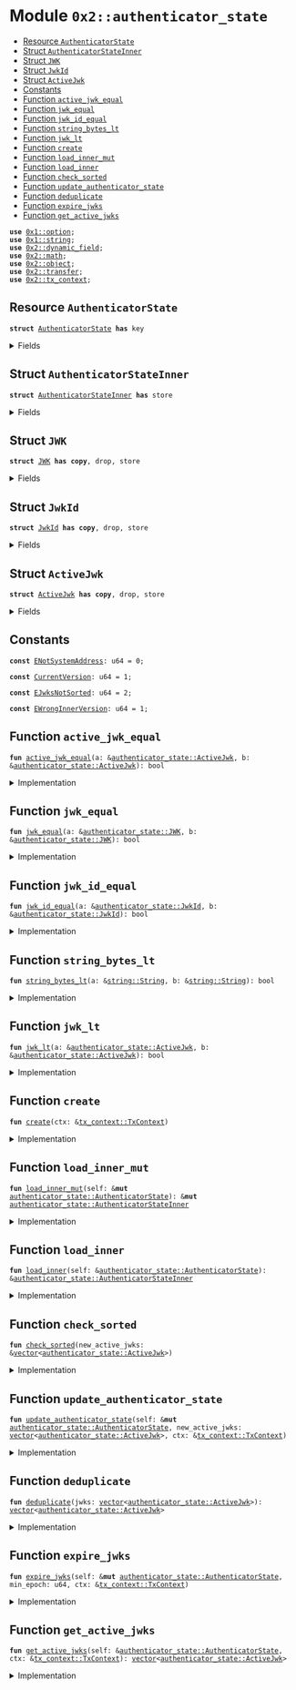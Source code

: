 
<a name="0x2_authenticator_state"></a>

# Module `0x2::authenticator_state`



-  [Resource `AuthenticatorState`](#0x2_authenticator_state_AuthenticatorState)
-  [Struct `AuthenticatorStateInner`](#0x2_authenticator_state_AuthenticatorStateInner)
-  [Struct `JWK`](#0x2_authenticator_state_JWK)
-  [Struct `JwkId`](#0x2_authenticator_state_JwkId)
-  [Struct `ActiveJwk`](#0x2_authenticator_state_ActiveJwk)
-  [Constants](#@Constants_0)
-  [Function `active_jwk_equal`](#0x2_authenticator_state_active_jwk_equal)
-  [Function `jwk_equal`](#0x2_authenticator_state_jwk_equal)
-  [Function `jwk_id_equal`](#0x2_authenticator_state_jwk_id_equal)
-  [Function `string_bytes_lt`](#0x2_authenticator_state_string_bytes_lt)
-  [Function `jwk_lt`](#0x2_authenticator_state_jwk_lt)
-  [Function `create`](#0x2_authenticator_state_create)
-  [Function `load_inner_mut`](#0x2_authenticator_state_load_inner_mut)
-  [Function `load_inner`](#0x2_authenticator_state_load_inner)
-  [Function `check_sorted`](#0x2_authenticator_state_check_sorted)
-  [Function `update_authenticator_state`](#0x2_authenticator_state_update_authenticator_state)
-  [Function `deduplicate`](#0x2_authenticator_state_deduplicate)
-  [Function `expire_jwks`](#0x2_authenticator_state_expire_jwks)
-  [Function `get_active_jwks`](#0x2_authenticator_state_get_active_jwks)


<pre><code><b>use</b> <a href="../../dependencies/move-stdlib/option.md#0x1_option">0x1::option</a>;
<b>use</b> <a href="../../dependencies/move-stdlib/string.md#0x1_string">0x1::string</a>;
<b>use</b> <a href="../../dependencies/sui-framework/dynamic_field.md#0x2_dynamic_field">0x2::dynamic_field</a>;
<b>use</b> <a href="../../dependencies/sui-framework/math.md#0x2_math">0x2::math</a>;
<b>use</b> <a href="../../dependencies/sui-framework/object.md#0x2_object">0x2::object</a>;
<b>use</b> <a href="../../dependencies/sui-framework/transfer.md#0x2_transfer">0x2::transfer</a>;
<b>use</b> <a href="../../dependencies/sui-framework/tx_context.md#0x2_tx_context">0x2::tx_context</a>;
</code></pre>



<a name="0x2_authenticator_state_AuthenticatorState"></a>

## Resource `AuthenticatorState`



<pre><code><b>struct</b> <a href="../../dependencies/sui-framework/authenticator_state.md#0x2_authenticator_state_AuthenticatorState">AuthenticatorState</a> <b>has</b> key
</code></pre>



<details>
<summary>Fields</summary>


<dl>
<dt>
<code>id: <a href="../../dependencies/sui-framework/object.md#0x2_object_UID">object::UID</a></code>
</dt>
<dd>

</dd>
<dt>
<code>version: u64</code>
</dt>
<dd>

</dd>
</dl>


</details>

<a name="0x2_authenticator_state_AuthenticatorStateInner"></a>

## Struct `AuthenticatorStateInner`



<pre><code><b>struct</b> <a href="../../dependencies/sui-framework/authenticator_state.md#0x2_authenticator_state_AuthenticatorStateInner">AuthenticatorStateInner</a> <b>has</b> store
</code></pre>



<details>
<summary>Fields</summary>


<dl>
<dt>
<code>version: u64</code>
</dt>
<dd>

</dd>
<dt>
<code>active_jwks: <a href="../../dependencies/move-stdlib/vector.md#0x1_vector">vector</a>&lt;<a href="../../dependencies/sui-framework/authenticator_state.md#0x2_authenticator_state_ActiveJwk">authenticator_state::ActiveJwk</a>&gt;</code>
</dt>
<dd>

</dd>
</dl>


</details>

<a name="0x2_authenticator_state_JWK"></a>

## Struct `JWK`



<pre><code><b>struct</b> <a href="../../dependencies/sui-framework/authenticator_state.md#0x2_authenticator_state_JWK">JWK</a> <b>has</b> <b>copy</b>, drop, store
</code></pre>



<details>
<summary>Fields</summary>


<dl>
<dt>
<code>kty: <a href="../../dependencies/move-stdlib/string.md#0x1_string_String">string::String</a></code>
</dt>
<dd>

</dd>
<dt>
<code>e: <a href="../../dependencies/move-stdlib/string.md#0x1_string_String">string::String</a></code>
</dt>
<dd>

</dd>
<dt>
<code>n: <a href="../../dependencies/move-stdlib/string.md#0x1_string_String">string::String</a></code>
</dt>
<dd>

</dd>
<dt>
<code>alg: <a href="../../dependencies/move-stdlib/string.md#0x1_string_String">string::String</a></code>
</dt>
<dd>

</dd>
</dl>


</details>

<a name="0x2_authenticator_state_JwkId"></a>

## Struct `JwkId`



<pre><code><b>struct</b> <a href="../../dependencies/sui-framework/authenticator_state.md#0x2_authenticator_state_JwkId">JwkId</a> <b>has</b> <b>copy</b>, drop, store
</code></pre>



<details>
<summary>Fields</summary>


<dl>
<dt>
<code>iss: <a href="../../dependencies/move-stdlib/string.md#0x1_string_String">string::String</a></code>
</dt>
<dd>

</dd>
<dt>
<code>kid: <a href="../../dependencies/move-stdlib/string.md#0x1_string_String">string::String</a></code>
</dt>
<dd>

</dd>
</dl>


</details>

<a name="0x2_authenticator_state_ActiveJwk"></a>

## Struct `ActiveJwk`



<pre><code><b>struct</b> <a href="../../dependencies/sui-framework/authenticator_state.md#0x2_authenticator_state_ActiveJwk">ActiveJwk</a> <b>has</b> <b>copy</b>, drop, store
</code></pre>



<details>
<summary>Fields</summary>


<dl>
<dt>
<code>jwk_id: <a href="../../dependencies/sui-framework/authenticator_state.md#0x2_authenticator_state_JwkId">authenticator_state::JwkId</a></code>
</dt>
<dd>

</dd>
<dt>
<code>jwk: <a href="../../dependencies/sui-framework/authenticator_state.md#0x2_authenticator_state_JWK">authenticator_state::JWK</a></code>
</dt>
<dd>

</dd>
<dt>
<code>epoch: u64</code>
</dt>
<dd>

</dd>
</dl>


</details>

<a name="@Constants_0"></a>

## Constants


<a name="0x2_authenticator_state_ENotSystemAddress"></a>



<pre><code><b>const</b> <a href="../../dependencies/sui-framework/authenticator_state.md#0x2_authenticator_state_ENotSystemAddress">ENotSystemAddress</a>: u64 = 0;
</code></pre>



<a name="0x2_authenticator_state_CurrentVersion"></a>



<pre><code><b>const</b> <a href="../../dependencies/sui-framework/authenticator_state.md#0x2_authenticator_state_CurrentVersion">CurrentVersion</a>: u64 = 1;
</code></pre>



<a name="0x2_authenticator_state_EJwksNotSorted"></a>



<pre><code><b>const</b> <a href="../../dependencies/sui-framework/authenticator_state.md#0x2_authenticator_state_EJwksNotSorted">EJwksNotSorted</a>: u64 = 2;
</code></pre>



<a name="0x2_authenticator_state_EWrongInnerVersion"></a>



<pre><code><b>const</b> <a href="../../dependencies/sui-framework/authenticator_state.md#0x2_authenticator_state_EWrongInnerVersion">EWrongInnerVersion</a>: u64 = 1;
</code></pre>



<a name="0x2_authenticator_state_active_jwk_equal"></a>

## Function `active_jwk_equal`



<pre><code><b>fun</b> <a href="../../dependencies/sui-framework/authenticator_state.md#0x2_authenticator_state_active_jwk_equal">active_jwk_equal</a>(a: &<a href="../../dependencies/sui-framework/authenticator_state.md#0x2_authenticator_state_ActiveJwk">authenticator_state::ActiveJwk</a>, b: &<a href="../../dependencies/sui-framework/authenticator_state.md#0x2_authenticator_state_ActiveJwk">authenticator_state::ActiveJwk</a>): bool
</code></pre>



<details>
<summary>Implementation</summary>


<pre><code><b>fun</b> <a href="../../dependencies/sui-framework/authenticator_state.md#0x2_authenticator_state_active_jwk_equal">active_jwk_equal</a>(a: &<a href="../../dependencies/sui-framework/authenticator_state.md#0x2_authenticator_state_ActiveJwk">ActiveJwk</a>, b: &<a href="../../dependencies/sui-framework/authenticator_state.md#0x2_authenticator_state_ActiveJwk">ActiveJwk</a>): bool {
    // note: epoch is ignored
    <a href="../../dependencies/sui-framework/authenticator_state.md#0x2_authenticator_state_jwk_equal">jwk_equal</a>(&a.jwk, &b.jwk) && <a href="../../dependencies/sui-framework/authenticator_state.md#0x2_authenticator_state_jwk_id_equal">jwk_id_equal</a>(&a.jwk_id, &b.jwk_id)
}
</code></pre>



</details>

<a name="0x2_authenticator_state_jwk_equal"></a>

## Function `jwk_equal`



<pre><code><b>fun</b> <a href="../../dependencies/sui-framework/authenticator_state.md#0x2_authenticator_state_jwk_equal">jwk_equal</a>(a: &<a href="../../dependencies/sui-framework/authenticator_state.md#0x2_authenticator_state_JWK">authenticator_state::JWK</a>, b: &<a href="../../dependencies/sui-framework/authenticator_state.md#0x2_authenticator_state_JWK">authenticator_state::JWK</a>): bool
</code></pre>



<details>
<summary>Implementation</summary>


<pre><code><b>fun</b> <a href="../../dependencies/sui-framework/authenticator_state.md#0x2_authenticator_state_jwk_equal">jwk_equal</a>(a: &<a href="../../dependencies/sui-framework/authenticator_state.md#0x2_authenticator_state_JWK">JWK</a>, b: &<a href="../../dependencies/sui-framework/authenticator_state.md#0x2_authenticator_state_JWK">JWK</a>): bool {
    (&a.kty == &b.kty) &&
       (&a.e == &b.e) &&
       (&a.n == &b.n) &&
       (&a.alg == &b.alg)
}
</code></pre>



</details>

<a name="0x2_authenticator_state_jwk_id_equal"></a>

## Function `jwk_id_equal`



<pre><code><b>fun</b> <a href="../../dependencies/sui-framework/authenticator_state.md#0x2_authenticator_state_jwk_id_equal">jwk_id_equal</a>(a: &<a href="../../dependencies/sui-framework/authenticator_state.md#0x2_authenticator_state_JwkId">authenticator_state::JwkId</a>, b: &<a href="../../dependencies/sui-framework/authenticator_state.md#0x2_authenticator_state_JwkId">authenticator_state::JwkId</a>): bool
</code></pre>



<details>
<summary>Implementation</summary>


<pre><code><b>fun</b> <a href="../../dependencies/sui-framework/authenticator_state.md#0x2_authenticator_state_jwk_id_equal">jwk_id_equal</a>(a: &<a href="../../dependencies/sui-framework/authenticator_state.md#0x2_authenticator_state_JwkId">JwkId</a>, b: &<a href="../../dependencies/sui-framework/authenticator_state.md#0x2_authenticator_state_JwkId">JwkId</a>): bool {
    (&a.iss == &b.iss) && (&a.kid == &b.kid)
}
</code></pre>



</details>

<a name="0x2_authenticator_state_string_bytes_lt"></a>

## Function `string_bytes_lt`



<pre><code><b>fun</b> <a href="../../dependencies/sui-framework/authenticator_state.md#0x2_authenticator_state_string_bytes_lt">string_bytes_lt</a>(a: &<a href="../../dependencies/move-stdlib/string.md#0x1_string_String">string::String</a>, b: &<a href="../../dependencies/move-stdlib/string.md#0x1_string_String">string::String</a>): bool
</code></pre>



<details>
<summary>Implementation</summary>


<pre><code><b>fun</b> <a href="../../dependencies/sui-framework/authenticator_state.md#0x2_authenticator_state_string_bytes_lt">string_bytes_lt</a>(a: &String, b: &String): bool {
    <b>let</b> a_bytes = <a href="../../dependencies/move-stdlib/string.md#0x1_string_bytes">string::bytes</a>(a);
    <b>let</b> b_bytes = <a href="../../dependencies/move-stdlib/string.md#0x1_string_bytes">string::bytes</a>(b);

    <b>if</b> (<a href="../../dependencies/move-stdlib/vector.md#0x1_vector_length">vector::length</a>(a_bytes) &lt; <a href="../../dependencies/move-stdlib/vector.md#0x1_vector_length">vector::length</a>(b_bytes)) {
        <b>true</b>
    } <b>else</b> <b>if</b> (<a href="../../dependencies/move-stdlib/vector.md#0x1_vector_length">vector::length</a>(a_bytes) &gt; <a href="../../dependencies/move-stdlib/vector.md#0x1_vector_length">vector::length</a>(b_bytes)) {
        <b>false</b>
    } <b>else</b> {
        <b>let</b> <b>mut</b> i = 0;
        <b>while</b> (i &lt; <a href="../../dependencies/move-stdlib/vector.md#0x1_vector_length">vector::length</a>(a_bytes)) {
            <b>let</b> a_byte = *<a href="../../dependencies/move-stdlib/vector.md#0x1_vector_borrow">vector::borrow</a>(a_bytes, i);
            <b>let</b> b_byte = *<a href="../../dependencies/move-stdlib/vector.md#0x1_vector_borrow">vector::borrow</a>(b_bytes, i);
            <b>if</b> (a_byte &lt; b_byte) {
                <b>return</b> <b>true</b>
            } <b>else</b> <b>if</b> (a_byte &gt; b_byte) {
                <b>return</b> <b>false</b>
            };
            i = i + 1;
        };
        // all bytes are equal
        <b>false</b>
    }
}
</code></pre>



</details>

<a name="0x2_authenticator_state_jwk_lt"></a>

## Function `jwk_lt`



<pre><code><b>fun</b> <a href="../../dependencies/sui-framework/authenticator_state.md#0x2_authenticator_state_jwk_lt">jwk_lt</a>(a: &<a href="../../dependencies/sui-framework/authenticator_state.md#0x2_authenticator_state_ActiveJwk">authenticator_state::ActiveJwk</a>, b: &<a href="../../dependencies/sui-framework/authenticator_state.md#0x2_authenticator_state_ActiveJwk">authenticator_state::ActiveJwk</a>): bool
</code></pre>



<details>
<summary>Implementation</summary>


<pre><code><b>fun</b> <a href="../../dependencies/sui-framework/authenticator_state.md#0x2_authenticator_state_jwk_lt">jwk_lt</a>(a: &<a href="../../dependencies/sui-framework/authenticator_state.md#0x2_authenticator_state_ActiveJwk">ActiveJwk</a>, b: &<a href="../../dependencies/sui-framework/authenticator_state.md#0x2_authenticator_state_ActiveJwk">ActiveJwk</a>): bool {
    // note: epoch is ignored
    <b>if</b> (&a.jwk_id.iss != &b.jwk_id.iss) {
        <b>return</b> <a href="../../dependencies/sui-framework/authenticator_state.md#0x2_authenticator_state_string_bytes_lt">string_bytes_lt</a>(&a.jwk_id.iss, &b.jwk_id.iss)
    };
    <b>if</b> (&a.jwk_id.kid != &b.jwk_id.kid) {
        <b>return</b> <a href="../../dependencies/sui-framework/authenticator_state.md#0x2_authenticator_state_string_bytes_lt">string_bytes_lt</a>(&a.jwk_id.kid, &b.jwk_id.kid)
    };
    <b>if</b> (&a.jwk.kty != &b.jwk.kty) {
        <b>return</b> <a href="../../dependencies/sui-framework/authenticator_state.md#0x2_authenticator_state_string_bytes_lt">string_bytes_lt</a>(&a.jwk.kty, &b.jwk.kty)
    };
    <b>if</b> (&a.jwk.e != &b.jwk.e) {
        <b>return</b> <a href="../../dependencies/sui-framework/authenticator_state.md#0x2_authenticator_state_string_bytes_lt">string_bytes_lt</a>(&a.jwk.e, &b.jwk.e)
    };
    <b>if</b> (&a.jwk.n != &b.jwk.n) {
        <b>return</b> <a href="../../dependencies/sui-framework/authenticator_state.md#0x2_authenticator_state_string_bytes_lt">string_bytes_lt</a>(&a.jwk.n, &b.jwk.n)
    };
    <a href="../../dependencies/sui-framework/authenticator_state.md#0x2_authenticator_state_string_bytes_lt">string_bytes_lt</a>(&a.jwk.alg, &b.jwk.alg)
}
</code></pre>



</details>

<a name="0x2_authenticator_state_create"></a>

## Function `create`



<pre><code><b>fun</b> <a href="../../dependencies/sui-framework/authenticator_state.md#0x2_authenticator_state_create">create</a>(ctx: &<a href="../../dependencies/sui-framework/tx_context.md#0x2_tx_context_TxContext">tx_context::TxContext</a>)
</code></pre>



<details>
<summary>Implementation</summary>


<pre><code><b>fun</b> <a href="../../dependencies/sui-framework/authenticator_state.md#0x2_authenticator_state_create">create</a>(ctx: &TxContext) {
    <b>assert</b>!(<a href="../../dependencies/sui-framework/tx_context.md#0x2_tx_context_sender">tx_context::sender</a>(ctx) == @0x0, <a href="../../dependencies/sui-framework/authenticator_state.md#0x2_authenticator_state_ENotSystemAddress">ENotSystemAddress</a>);

    <b>let</b> version = <a href="../../dependencies/sui-framework/authenticator_state.md#0x2_authenticator_state_CurrentVersion">CurrentVersion</a>;

    <b>let</b> inner = <a href="../../dependencies/sui-framework/authenticator_state.md#0x2_authenticator_state_AuthenticatorStateInner">AuthenticatorStateInner</a> {
        version,
        active_jwks: <a href="../../dependencies/move-stdlib/vector.md#0x1_vector">vector</a>[],
    };

    <b>let</b> <b>mut</b> self = <a href="../../dependencies/sui-framework/authenticator_state.md#0x2_authenticator_state_AuthenticatorState">AuthenticatorState</a> {
        id: <a href="../../dependencies/sui-framework/object.md#0x2_object_authenticator_state">object::authenticator_state</a>(),
        version,
    };

    <a href="../../dependencies/sui-framework/dynamic_field.md#0x2_dynamic_field_add">dynamic_field::add</a>(&<b>mut</b> self.id, version, inner);
    <a href="../../dependencies/sui-framework/transfer.md#0x2_transfer_share_object">transfer::share_object</a>(self);
}
</code></pre>



</details>

<a name="0x2_authenticator_state_load_inner_mut"></a>

## Function `load_inner_mut`



<pre><code><b>fun</b> <a href="../../dependencies/sui-framework/authenticator_state.md#0x2_authenticator_state_load_inner_mut">load_inner_mut</a>(self: &<b>mut</b> <a href="../../dependencies/sui-framework/authenticator_state.md#0x2_authenticator_state_AuthenticatorState">authenticator_state::AuthenticatorState</a>): &<b>mut</b> <a href="../../dependencies/sui-framework/authenticator_state.md#0x2_authenticator_state_AuthenticatorStateInner">authenticator_state::AuthenticatorStateInner</a>
</code></pre>



<details>
<summary>Implementation</summary>


<pre><code><b>fun</b> <a href="../../dependencies/sui-framework/authenticator_state.md#0x2_authenticator_state_load_inner_mut">load_inner_mut</a>(
    self: &<b>mut</b> <a href="../../dependencies/sui-framework/authenticator_state.md#0x2_authenticator_state_AuthenticatorState">AuthenticatorState</a>,
): &<b>mut</b> <a href="../../dependencies/sui-framework/authenticator_state.md#0x2_authenticator_state_AuthenticatorStateInner">AuthenticatorStateInner</a> {
    <b>let</b> version = self.version;

    // replace this <b>with</b> a lazy <b>update</b> function when we add a new version of the inner <a href="../../dependencies/sui-framework/object.md#0x2_object">object</a>.
    <b>assert</b>!(version == <a href="../../dependencies/sui-framework/authenticator_state.md#0x2_authenticator_state_CurrentVersion">CurrentVersion</a>, <a href="../../dependencies/sui-framework/authenticator_state.md#0x2_authenticator_state_EWrongInnerVersion">EWrongInnerVersion</a>);

    <b>let</b> inner: &<b>mut</b> <a href="../../dependencies/sui-framework/authenticator_state.md#0x2_authenticator_state_AuthenticatorStateInner">AuthenticatorStateInner</a> = <a href="../../dependencies/sui-framework/dynamic_field.md#0x2_dynamic_field_borrow_mut">dynamic_field::borrow_mut</a>(&<b>mut</b> self.id, self.version);

    <b>assert</b>!(inner.version == version, <a href="../../dependencies/sui-framework/authenticator_state.md#0x2_authenticator_state_EWrongInnerVersion">EWrongInnerVersion</a>);
    inner
}
</code></pre>



</details>

<a name="0x2_authenticator_state_load_inner"></a>

## Function `load_inner`



<pre><code><b>fun</b> <a href="../../dependencies/sui-framework/authenticator_state.md#0x2_authenticator_state_load_inner">load_inner</a>(self: &<a href="../../dependencies/sui-framework/authenticator_state.md#0x2_authenticator_state_AuthenticatorState">authenticator_state::AuthenticatorState</a>): &<a href="../../dependencies/sui-framework/authenticator_state.md#0x2_authenticator_state_AuthenticatorStateInner">authenticator_state::AuthenticatorStateInner</a>
</code></pre>



<details>
<summary>Implementation</summary>


<pre><code><b>fun</b> <a href="../../dependencies/sui-framework/authenticator_state.md#0x2_authenticator_state_load_inner">load_inner</a>(
    self: &<a href="../../dependencies/sui-framework/authenticator_state.md#0x2_authenticator_state_AuthenticatorState">AuthenticatorState</a>,
): &<a href="../../dependencies/sui-framework/authenticator_state.md#0x2_authenticator_state_AuthenticatorStateInner">AuthenticatorStateInner</a> {
    <b>let</b> version = self.version;

    // replace this <b>with</b> a lazy <b>update</b> function when we add a new version of the inner <a href="../../dependencies/sui-framework/object.md#0x2_object">object</a>.
    <b>assert</b>!(version == <a href="../../dependencies/sui-framework/authenticator_state.md#0x2_authenticator_state_CurrentVersion">CurrentVersion</a>, <a href="../../dependencies/sui-framework/authenticator_state.md#0x2_authenticator_state_EWrongInnerVersion">EWrongInnerVersion</a>);

    <b>let</b> inner: &<a href="../../dependencies/sui-framework/authenticator_state.md#0x2_authenticator_state_AuthenticatorStateInner">AuthenticatorStateInner</a> = <a href="../../dependencies/sui-framework/dynamic_field.md#0x2_dynamic_field_borrow">dynamic_field::borrow</a>(&self.id, self.version);

    <b>assert</b>!(inner.version == version, <a href="../../dependencies/sui-framework/authenticator_state.md#0x2_authenticator_state_EWrongInnerVersion">EWrongInnerVersion</a>);
    inner
}
</code></pre>



</details>

<a name="0x2_authenticator_state_check_sorted"></a>

## Function `check_sorted`



<pre><code><b>fun</b> <a href="../../dependencies/sui-framework/authenticator_state.md#0x2_authenticator_state_check_sorted">check_sorted</a>(new_active_jwks: &<a href="../../dependencies/move-stdlib/vector.md#0x1_vector">vector</a>&lt;<a href="../../dependencies/sui-framework/authenticator_state.md#0x2_authenticator_state_ActiveJwk">authenticator_state::ActiveJwk</a>&gt;)
</code></pre>



<details>
<summary>Implementation</summary>


<pre><code><b>fun</b> <a href="../../dependencies/sui-framework/authenticator_state.md#0x2_authenticator_state_check_sorted">check_sorted</a>(new_active_jwks: &<a href="../../dependencies/move-stdlib/vector.md#0x1_vector">vector</a>&lt;<a href="../../dependencies/sui-framework/authenticator_state.md#0x2_authenticator_state_ActiveJwk">ActiveJwk</a>&gt;) {
    <b>let</b> <b>mut</b> i = 0;
    <b>while</b> (i &lt; <a href="../../dependencies/move-stdlib/vector.md#0x1_vector_length">vector::length</a>(new_active_jwks) - 1) {
        <b>let</b> a = <a href="../../dependencies/move-stdlib/vector.md#0x1_vector_borrow">vector::borrow</a>(new_active_jwks, i);
        <b>let</b> b = <a href="../../dependencies/move-stdlib/vector.md#0x1_vector_borrow">vector::borrow</a>(new_active_jwks, i + 1);
        <b>assert</b>!(<a href="../../dependencies/sui-framework/authenticator_state.md#0x2_authenticator_state_jwk_lt">jwk_lt</a>(a, b), <a href="../../dependencies/sui-framework/authenticator_state.md#0x2_authenticator_state_EJwksNotSorted">EJwksNotSorted</a>);
        i = i + 1;
    };
}
</code></pre>



</details>

<a name="0x2_authenticator_state_update_authenticator_state"></a>

## Function `update_authenticator_state`



<pre><code><b>fun</b> <a href="../../dependencies/sui-framework/authenticator_state.md#0x2_authenticator_state_update_authenticator_state">update_authenticator_state</a>(self: &<b>mut</b> <a href="../../dependencies/sui-framework/authenticator_state.md#0x2_authenticator_state_AuthenticatorState">authenticator_state::AuthenticatorState</a>, new_active_jwks: <a href="../../dependencies/move-stdlib/vector.md#0x1_vector">vector</a>&lt;<a href="../../dependencies/sui-framework/authenticator_state.md#0x2_authenticator_state_ActiveJwk">authenticator_state::ActiveJwk</a>&gt;, ctx: &<a href="../../dependencies/sui-framework/tx_context.md#0x2_tx_context_TxContext">tx_context::TxContext</a>)
</code></pre>



<details>
<summary>Implementation</summary>


<pre><code><b>fun</b> <a href="../../dependencies/sui-framework/authenticator_state.md#0x2_authenticator_state_update_authenticator_state">update_authenticator_state</a>(
    self: &<b>mut</b> <a href="../../dependencies/sui-framework/authenticator_state.md#0x2_authenticator_state_AuthenticatorState">AuthenticatorState</a>,
    new_active_jwks: <a href="../../dependencies/move-stdlib/vector.md#0x1_vector">vector</a>&lt;<a href="../../dependencies/sui-framework/authenticator_state.md#0x2_authenticator_state_ActiveJwk">ActiveJwk</a>&gt;,
    ctx: &TxContext,
) {
    // Validator will make a special system call <b>with</b> sender set <b>as</b> 0x0.
    <b>assert</b>!(<a href="../../dependencies/sui-framework/tx_context.md#0x2_tx_context_sender">tx_context::sender</a>(ctx) == @0x0, <a href="../../dependencies/sui-framework/authenticator_state.md#0x2_authenticator_state_ENotSystemAddress">ENotSystemAddress</a>);

    <a href="../../dependencies/sui-framework/authenticator_state.md#0x2_authenticator_state_check_sorted">check_sorted</a>(&new_active_jwks);
    <b>let</b> new_active_jwks = <a href="../../dependencies/sui-framework/authenticator_state.md#0x2_authenticator_state_deduplicate">deduplicate</a>(new_active_jwks);

    <b>let</b> inner = <a href="../../dependencies/sui-framework/authenticator_state.md#0x2_authenticator_state_load_inner_mut">load_inner_mut</a>(self);

    <b>let</b> <b>mut</b> res = <a href="../../dependencies/move-stdlib/vector.md#0x1_vector">vector</a>[];
    <b>let</b> <b>mut</b> i = 0;
    <b>let</b> <b>mut</b> j = 0;
    <b>let</b> active_jwks_len = <a href="../../dependencies/move-stdlib/vector.md#0x1_vector_length">vector::length</a>(&inner.active_jwks);
    <b>let</b> new_active_jwks_len = <a href="../../dependencies/move-stdlib/vector.md#0x1_vector_length">vector::length</a>(&new_active_jwks);

    <b>while</b> (i &lt; active_jwks_len && j &lt; new_active_jwks_len) {
        <b>let</b> old_jwk = <a href="../../dependencies/move-stdlib/vector.md#0x1_vector_borrow">vector::borrow</a>(&inner.active_jwks, i);
        <b>let</b> new_jwk = <a href="../../dependencies/move-stdlib/vector.md#0x1_vector_borrow">vector::borrow</a>(&new_active_jwks, j);

        // when they are equal, push only one, but <b>use</b> the max epoch of the two
        <b>if</b> (<a href="../../dependencies/sui-framework/authenticator_state.md#0x2_authenticator_state_active_jwk_equal">active_jwk_equal</a>(old_jwk, new_jwk)) {
            <b>let</b> <b>mut</b> jwk = *old_jwk;
            jwk.epoch = <a href="../../dependencies/sui-framework/math.md#0x2_math_max">math::max</a>(old_jwk.epoch, new_jwk.epoch);
            <a href="../../dependencies/move-stdlib/vector.md#0x1_vector_push_back">vector::push_back</a>(&<b>mut</b> res, jwk);
            i = i + 1;
            j = j + 1;
        } <b>else</b> <b>if</b> (<a href="../../dependencies/sui-framework/authenticator_state.md#0x2_authenticator_state_jwk_id_equal">jwk_id_equal</a>(&old_jwk.jwk_id, &new_jwk.jwk_id)) {
            // <b>if</b> only jwk_id is equal, then the key <b>has</b> changed. Providers should not send
            // JWKs like this, but <b>if</b> they do, we must ignore the new <a href="../../dependencies/sui-framework/authenticator_state.md#0x2_authenticator_state_JWK">JWK</a> <b>to</b> avoid having a
            // liveness / forking issues
            <a href="../../dependencies/move-stdlib/vector.md#0x1_vector_push_back">vector::push_back</a>(&<b>mut</b> res, *old_jwk);
            i = i + 1;
            j = j + 1;
        } <b>else</b> <b>if</b> (<a href="../../dependencies/sui-framework/authenticator_state.md#0x2_authenticator_state_jwk_lt">jwk_lt</a>(old_jwk, new_jwk)) {
            <a href="../../dependencies/move-stdlib/vector.md#0x1_vector_push_back">vector::push_back</a>(&<b>mut</b> res, *old_jwk);
            i = i + 1;
        } <b>else</b> {
            <a href="../../dependencies/move-stdlib/vector.md#0x1_vector_push_back">vector::push_back</a>(&<b>mut</b> res, *new_jwk);
            j = j + 1;
        }
    };

    <b>while</b> (i &lt; active_jwks_len) {
        <a href="../../dependencies/move-stdlib/vector.md#0x1_vector_push_back">vector::push_back</a>(&<b>mut</b> res, *<a href="../../dependencies/move-stdlib/vector.md#0x1_vector_borrow">vector::borrow</a>(&inner.active_jwks, i));
        i = i + 1;
    };
    <b>while</b> (j &lt; new_active_jwks_len) {
        <a href="../../dependencies/move-stdlib/vector.md#0x1_vector_push_back">vector::push_back</a>(&<b>mut</b> res, *<a href="../../dependencies/move-stdlib/vector.md#0x1_vector_borrow">vector::borrow</a>(&new_active_jwks, j));
        j = j + 1;
    };

    inner.active_jwks = res;
}
</code></pre>



</details>

<a name="0x2_authenticator_state_deduplicate"></a>

## Function `deduplicate`



<pre><code><b>fun</b> <a href="../../dependencies/sui-framework/authenticator_state.md#0x2_authenticator_state_deduplicate">deduplicate</a>(jwks: <a href="../../dependencies/move-stdlib/vector.md#0x1_vector">vector</a>&lt;<a href="../../dependencies/sui-framework/authenticator_state.md#0x2_authenticator_state_ActiveJwk">authenticator_state::ActiveJwk</a>&gt;): <a href="../../dependencies/move-stdlib/vector.md#0x1_vector">vector</a>&lt;<a href="../../dependencies/sui-framework/authenticator_state.md#0x2_authenticator_state_ActiveJwk">authenticator_state::ActiveJwk</a>&gt;
</code></pre>



<details>
<summary>Implementation</summary>


<pre><code><b>fun</b> <a href="../../dependencies/sui-framework/authenticator_state.md#0x2_authenticator_state_deduplicate">deduplicate</a>(jwks: <a href="../../dependencies/move-stdlib/vector.md#0x1_vector">vector</a>&lt;<a href="../../dependencies/sui-framework/authenticator_state.md#0x2_authenticator_state_ActiveJwk">ActiveJwk</a>&gt;): <a href="../../dependencies/move-stdlib/vector.md#0x1_vector">vector</a>&lt;<a href="../../dependencies/sui-framework/authenticator_state.md#0x2_authenticator_state_ActiveJwk">ActiveJwk</a>&gt; {
    <b>let</b> <b>mut</b> res = <a href="../../dependencies/move-stdlib/vector.md#0x1_vector">vector</a>[];
    <b>let</b> <b>mut</b> i = 0;
    <b>let</b> <b>mut</b> prev: Option&lt;<a href="../../dependencies/sui-framework/authenticator_state.md#0x2_authenticator_state_JwkId">JwkId</a>&gt; = <a href="../../dependencies/move-stdlib/option.md#0x1_option_none">option::none</a>();
    <b>while</b> (i &lt; <a href="../../dependencies/move-stdlib/vector.md#0x1_vector_length">vector::length</a>(&jwks)) {
        <b>let</b> jwk = <a href="../../dependencies/move-stdlib/vector.md#0x1_vector_borrow">vector::borrow</a>(&jwks, i);
        <b>if</b> (<a href="../../dependencies/move-stdlib/option.md#0x1_option_is_none">option::is_none</a>(&prev)) {
            <a href="../../dependencies/move-stdlib/option.md#0x1_option_fill">option::fill</a>(&<b>mut</b> prev, jwk.jwk_id);
        } <b>else</b> <b>if</b> (<a href="../../dependencies/sui-framework/authenticator_state.md#0x2_authenticator_state_jwk_id_equal">jwk_id_equal</a>(<a href="../../dependencies/move-stdlib/option.md#0x1_option_borrow">option::borrow</a>(&prev), &jwk.jwk_id)) {
            // skip duplicate jwks in input
            i = i + 1;
            <b>continue</b>
        } <b>else</b> {
            *<a href="../../dependencies/move-stdlib/option.md#0x1_option_borrow_mut">option::borrow_mut</a>(&<b>mut</b> prev) = jwk.jwk_id;
        };
        <a href="../../dependencies/move-stdlib/vector.md#0x1_vector_push_back">vector::push_back</a>(&<b>mut</b> res, *jwk);
        i = i + 1;
    };
    res
}
</code></pre>



</details>

<a name="0x2_authenticator_state_expire_jwks"></a>

## Function `expire_jwks`



<pre><code><b>fun</b> <a href="../../dependencies/sui-framework/authenticator_state.md#0x2_authenticator_state_expire_jwks">expire_jwks</a>(self: &<b>mut</b> <a href="../../dependencies/sui-framework/authenticator_state.md#0x2_authenticator_state_AuthenticatorState">authenticator_state::AuthenticatorState</a>, min_epoch: u64, ctx: &<a href="../../dependencies/sui-framework/tx_context.md#0x2_tx_context_TxContext">tx_context::TxContext</a>)
</code></pre>



<details>
<summary>Implementation</summary>


<pre><code><b>fun</b> <a href="../../dependencies/sui-framework/authenticator_state.md#0x2_authenticator_state_expire_jwks">expire_jwks</a>(
    self: &<b>mut</b> <a href="../../dependencies/sui-framework/authenticator_state.md#0x2_authenticator_state_AuthenticatorState">AuthenticatorState</a>,
    // any jwk below this epoch is not retained
    min_epoch: u64,
    ctx: &TxContext) {
    // This will only be called by <a href="../../sui_system.md#0x3_sui_system_advance_epoch">sui_system::advance_epoch</a>
    <b>assert</b>!(<a href="../../dependencies/sui-framework/tx_context.md#0x2_tx_context_sender">tx_context::sender</a>(ctx) == @0x0, <a href="../../dependencies/sui-framework/authenticator_state.md#0x2_authenticator_state_ENotSystemAddress">ENotSystemAddress</a>);

    <b>let</b> inner = <a href="../../dependencies/sui-framework/authenticator_state.md#0x2_authenticator_state_load_inner_mut">load_inner_mut</a>(self);

    <b>let</b> len = <a href="../../dependencies/move-stdlib/vector.md#0x1_vector_length">vector::length</a>(&inner.active_jwks);

    // first we count how many jwks from each issuer are above the min_epoch
    // and store the counts in a <a href="../../dependencies/move-stdlib/vector.md#0x1_vector">vector</a> that parallels the (sorted) active_jwks <a href="../../dependencies/move-stdlib/vector.md#0x1_vector">vector</a>
    <b>let</b> <b>mut</b> issuer_max_epochs = <a href="../../dependencies/move-stdlib/vector.md#0x1_vector">vector</a>[];
    <b>let</b> <b>mut</b> i = 0;
    <b>let</b> <b>mut</b> prev_issuer: Option&lt;String&gt; = <a href="../../dependencies/move-stdlib/option.md#0x1_option_none">option::none</a>();

    <b>while</b> (i &lt; len) {
        <b>let</b> cur = <a href="../../dependencies/move-stdlib/vector.md#0x1_vector_borrow">vector::borrow</a>(&inner.active_jwks, i);
        <b>let</b> cur_iss = &cur.jwk_id.iss;
        <b>if</b> (<a href="../../dependencies/move-stdlib/option.md#0x1_option_is_none">option::is_none</a>(&prev_issuer)) {
            <a href="../../dependencies/move-stdlib/option.md#0x1_option_fill">option::fill</a>(&<b>mut</b> prev_issuer, *cur_iss);
            <a href="../../dependencies/move-stdlib/vector.md#0x1_vector_push_back">vector::push_back</a>(&<b>mut</b> issuer_max_epochs, cur.epoch);
        } <b>else</b> {
            <b>if</b> (cur_iss == <a href="../../dependencies/move-stdlib/option.md#0x1_option_borrow">option::borrow</a>(&prev_issuer)) {
                <b>let</b> back = <a href="../../dependencies/move-stdlib/vector.md#0x1_vector_length">vector::length</a>(&issuer_max_epochs) - 1;
                <b>let</b> prev_max_epoch = <a href="../../dependencies/move-stdlib/vector.md#0x1_vector_borrow_mut">vector::borrow_mut</a>(&<b>mut</b> issuer_max_epochs, back);
                *prev_max_epoch = <a href="../../dependencies/sui-framework/math.md#0x2_math_max">math::max</a>(*prev_max_epoch, cur.epoch);
            } <b>else</b> {
                *<a href="../../dependencies/move-stdlib/option.md#0x1_option_borrow_mut">option::borrow_mut</a>(&<b>mut</b> prev_issuer) = *cur_iss;
                <a href="../../dependencies/move-stdlib/vector.md#0x1_vector_push_back">vector::push_back</a>(&<b>mut</b> issuer_max_epochs, cur.epoch);
            }
        };
        i = i + 1;
    };

    // Now, filter out any JWKs that are below the min_epoch, unless that issuer <b>has</b> no
    // JWKs &gt;= the min_epoch, in which case we keep all of them.
    <b>let</b> <b>mut</b> new_active_jwks: <a href="../../dependencies/move-stdlib/vector.md#0x1_vector">vector</a>&lt;<a href="../../dependencies/sui-framework/authenticator_state.md#0x2_authenticator_state_ActiveJwk">ActiveJwk</a>&gt; = <a href="../../dependencies/move-stdlib/vector.md#0x1_vector">vector</a>[];
    <b>let</b> <b>mut</b> prev_issuer: Option&lt;String&gt; = <a href="../../dependencies/move-stdlib/option.md#0x1_option_none">option::none</a>();
    <b>let</b> <b>mut</b> i = 0;
    <b>let</b> <b>mut</b> j = 0;
    <b>while</b> (i &lt; len) {
        <b>let</b> jwk = <a href="../../dependencies/move-stdlib/vector.md#0x1_vector_borrow">vector::borrow</a>(&inner.active_jwks, i);
        <b>let</b> cur_iss = &jwk.jwk_id.iss;

        <b>if</b> (<a href="../../dependencies/move-stdlib/option.md#0x1_option_is_none">option::is_none</a>(&prev_issuer)) {
            <a href="../../dependencies/move-stdlib/option.md#0x1_option_fill">option::fill</a>(&<b>mut</b> prev_issuer, *cur_iss);
        } <b>else</b> <b>if</b> (cur_iss != <a href="../../dependencies/move-stdlib/option.md#0x1_option_borrow">option::borrow</a>(&prev_issuer)) {
            *<a href="../../dependencies/move-stdlib/option.md#0x1_option_borrow_mut">option::borrow_mut</a>(&<b>mut</b> prev_issuer) = *cur_iss;
            j = j + 1;
        };

        <b>let</b> max_epoch_for_iss = <a href="../../dependencies/move-stdlib/vector.md#0x1_vector_borrow">vector::borrow</a>(&issuer_max_epochs, j);

        // TODO: <b>if</b> the iss for this jwk <b>has</b> *no* jwks that meet the minimum epoch,
        // then expire nothing.
        <b>if</b> (*max_epoch_for_iss &lt; min_epoch || jwk.epoch &gt;= min_epoch) {
            <a href="../../dependencies/move-stdlib/vector.md#0x1_vector_push_back">vector::push_back</a>(&<b>mut</b> new_active_jwks, *jwk);
        };
        i = i + 1;
    };
    inner.active_jwks = new_active_jwks;
}
</code></pre>



</details>

<a name="0x2_authenticator_state_get_active_jwks"></a>

## Function `get_active_jwks`



<pre><code><b>fun</b> <a href="../../dependencies/sui-framework/authenticator_state.md#0x2_authenticator_state_get_active_jwks">get_active_jwks</a>(self: &<a href="../../dependencies/sui-framework/authenticator_state.md#0x2_authenticator_state_AuthenticatorState">authenticator_state::AuthenticatorState</a>, ctx: &<a href="../../dependencies/sui-framework/tx_context.md#0x2_tx_context_TxContext">tx_context::TxContext</a>): <a href="../../dependencies/move-stdlib/vector.md#0x1_vector">vector</a>&lt;<a href="../../dependencies/sui-framework/authenticator_state.md#0x2_authenticator_state_ActiveJwk">authenticator_state::ActiveJwk</a>&gt;
</code></pre>



<details>
<summary>Implementation</summary>


<pre><code><b>fun</b> <a href="../../dependencies/sui-framework/authenticator_state.md#0x2_authenticator_state_get_active_jwks">get_active_jwks</a>(
    self: &<a href="../../dependencies/sui-framework/authenticator_state.md#0x2_authenticator_state_AuthenticatorState">AuthenticatorState</a>,
    ctx: &TxContext,
): <a href="../../dependencies/move-stdlib/vector.md#0x1_vector">vector</a>&lt;<a href="../../dependencies/sui-framework/authenticator_state.md#0x2_authenticator_state_ActiveJwk">ActiveJwk</a>&gt; {
    <b>assert</b>!(<a href="../../dependencies/sui-framework/tx_context.md#0x2_tx_context_sender">tx_context::sender</a>(ctx) == @0x0, <a href="../../dependencies/sui-framework/authenticator_state.md#0x2_authenticator_state_ENotSystemAddress">ENotSystemAddress</a>);
    <a href="../../dependencies/sui-framework/authenticator_state.md#0x2_authenticator_state_load_inner">load_inner</a>(self).active_jwks
}
</code></pre>



</details>
